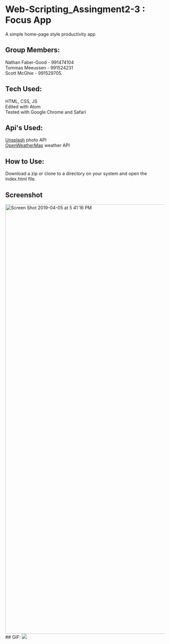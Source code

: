 # Web-Scripting_Assingment2-3 : Focus App

A simple home-page style productivity app
## Group Members:
Nathan Faber-Good - 991474104 <br>
Tommas Meeussen - 991524231 <br>
Scott McGhie - 991529705.
## Tech Used:
HTML, CSS, JS <br>
Edited with Atom <br>
Tested with Google Chrome and Safari
## Api's Used:
[Unsplash](https://unsplash.com/developers) photo API <br>
[OpenWeatherMap](https://openweathermap.org) weather API <br>
## How to Use:
Download a zip or clone to a directory on your system and open the index.html file.
## Screenshot
<img width="1356" alt="Screen Shot 2019-04-05 at 5 41 16 PM" src="https://user-images.githubusercontent.com/38052787/55658170-b7319100-57ca-11e9-955b-28add9806897.png">
## GIF:

<img src=https://user-images.githubusercontent.com/38052787/55659394-696b5780-57cf-11e9-9bae-646b75fb71f8.gif>



